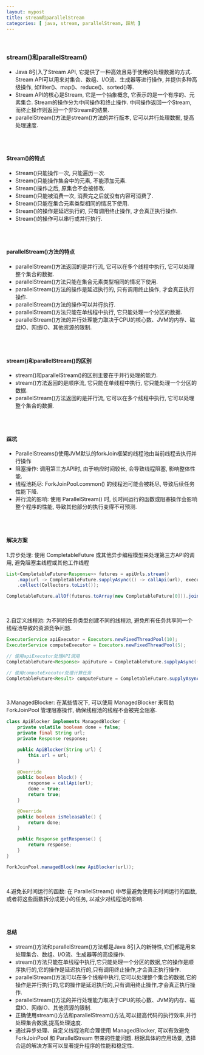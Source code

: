 ```yaml
---
layout: mypost
title: stream和parallelStream
categories: [ java, stream, parallelStream, 踩坑 ]
---
```


<br>

### stream()和parallelStream()

- Java 8引入了Stream API, 它提供了一种高效且易于使用的处理数据的方式. Stream
  API可以用来对集合、数组、I/O流、生成器等进行操作, 并提供多种高级操作, 如filter()、map()、reduce()、sorted()等.
- Stream API的核心是Stream, 它是一个抽象概念, 它表示的是一个有序的、元素集合. Stream的操作分为中间操作和终止操作.
  中间操作返回一个Stream, 而终止操作则返回一个非Stream的结果.
- parallelStream()方法是stream()方法的并行版本, 它可以并行处理数据, 提高处理速度.

<br>
<br>

#### Stream()的特点

- Stream()只能操作一次, 只能遍历一次.
- Stream()只能操作集合中的元素, 不能添加元素.
- Stream()操作之后, 原集合不会被修改.
- Stream()只能被消费一次, 消费完之后就没有内容可消费了.
- Stream()只能在集合元素类型相同的情况下使用.
- Stream()的操作是延迟执行的, 只有调用终止操作, 才会真正执行操作.
- Stream()的操作可以串行或并行执行.

<br>
<br>

#### parallelStream()方法的特点

- parallelStream()方法返回的是并行流, 它可以在多个线程中执行, 它可以处理整个集合的数据.
- parallelStream()方法只能在集合元素类型相同的情况下使用.
- parallelStream()方法的操作是延迟执行的, 只有调用终止操作, 才会真正执行操作.
- parallelStream()方法的操作可以并行执行.
- parallelStream()方法只能在单线程中执行, 它只能处理一个分区的数据.
- parallelStream()方法的并行处理能力取决于CPU的核心数、JVM的内存、磁盘IO、网络IO、其他资源的限制.

<br>
<br>

#### stream()和parallelStream()的区别

- stream()和parallelStream()的区别主要在于并行处理的能力.
- stream()方法返回的是顺序流, 它只能在单线程中执行, 它只能处理一个分区的数据.
- parallelStream()方法返回的是并行流, 它可以在多个线程中执行, 它可以处理整个集合的数据.

<br>
<br>

#### 踩坑

- ParallelStreams()使用JVM默认的forkJoin框架的线程池由当前线程去执行并行操作
- 阻塞操作: 调用第三方API时, 由于响应时间较长, 会导致线程阻塞, 影响整体性能.
- 线程池耗尽: ForkJoinPool.common() 的线程池可能会被耗尽, 导致后续任务性能下降.
- 并行流的影响: 使用 ParallelStream() 时, 长时间运行的函数或阻塞操作会影响整个程序的性能, 导致其他部分的执行变得不可预测.

<br>
<br>

#### 解决方案

1.异步处理: 使用 CompletableFuture 或其他异步编程模型来处理第三方API的调用, 避免阻塞主线程或其他工作线程

```java
List<CompletableFuture<Response>> futures = apiUrls.stream()
    .map(url -> CompletableFuture.supplyAsync(() -> callApi(url), executor))
    .collect(Collectors.toList());

CompletableFuture.allOf(futures.toArray(new CompletableFuture[0])).join();
```

<br>

2.自定义线程池: 为不同的任务类型创建不同的线程池, 避免所有任务共享同一个线程池导致的资源竞争问题.

```java
ExecutorService apiExecutor = Executors.newFixedThreadPool(10);
ExecutorService computeExecutor = Executors.newFixedThreadPool(5);

// 使用apiExecutor处理API调用
CompletableFuture<Response> apiFuture = CompletableFuture.supplyAsync(() -> callApi(url), apiExecutor);

// 使用computeExecutor处理计算任务
CompletableFuture<Result> computeFuture = CompletableFuture.supplyAsync(() -> computeData(data), computeExecutor);
```

<br>

3.ManagedBlocker: 在某些情况下, 可以使用 ManagedBlocker 来帮助 ForkJoinPool 管理阻塞操作, 确保线程池的线程不会被完全阻塞.

```java
class ApiBlocker implements ManagedBlocker {
    private volatile boolean done = false;
    private final String url;
    private Response response;

    public ApiBlocker(String url) {
        this.url = url;
    }

    @Override
    public boolean block() {
        response = callApi(url);
        done = true;
        return true;
    }

    @Override
    public boolean isReleasable() {
        return done;
    }

    public Response getResponse() {
        return response;
    }
}

ForkJoinPool.managedBlock(new ApiBlocker(url));
```

<br>

4.避免长时间运行的函数: 在 ParallelStream() 中尽量避免使用长时间运行的函数, 或者将这些函数拆分成更小的任务, 以减少对线程池的影响.

<br>
<br>

#### 总结

- stream()方法和parallelStream()方法都是Java 8引入的新特性,它们都是用来处理集合、数组、I/O流、生成器等的高级操作.
- stream()方法只能在单线程中执行,它只能处理一个分区的数据,它的操作是顺序执行的,它的操作是延迟执行的,只有调用终止操作,才会真正执行操作.
- parallelStream()方法可以在多个线程中执行,它可以处理整个集合的数据,它的操作是并行执行的,它的操作是延迟执行的,只有调用终止操作,才会真正执行操作.
- parallelStream()方法的并行处理能力取决于CPU的核心数、JVM的内存、磁盘IO、网络IO、其他资源的限制.
- 正确使用stream()方法和parallelStream()方法,可以提高代码的执行效率,并行处理集合数据,提高处理速度.
- 通过异步处理、自定义线程池和合理使用 ManagedBlocker, 可以有效避免 ForkJoinPool 和 ParallelStream
  带来的性能问题. 根据具体的应用场景, 选择合适的解决方案可以显著提升程序的性能和稳定性. 